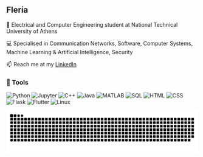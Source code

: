 ## Fleria

🚀 Electrical and Computer Engineering student at National Technical University of Athens 

💻 Specialised in Communication Networks, Software, Computer Systems, Machine Learning & Artificial Intelligence, Security

📫 Reach me at my [LinkedIn](https://linkedin.com/in/eleftheria-arkadopoulou/)

### 🔧 Tools  
![Python](https://img.shields.io/badge/-Python-3776AB?style=flat-square&logo=python&logoColor=white)    ![Jupyter](https://img.shields.io/badge/-Jupyter-F37626?style=flat-square&logo=jupyter&logoColor=white)  ![C++](https://img.shields.io/badge/-C++-00599C?style=flat-square&logo=c%2B%2B&logoColor=white)       ![Java](https://img.shields.io/badge/-Java-007396?style=flat-square&logo=java&logoColor=white)     ![MATLAB](https://img.shields.io/badge/-MATLAB-0076A8?style=flat-square&logo=mathworks&logoColor=white)      ![SQL](https://img.shields.io/badge/-SQL-4479A1?style=flat-square&logo=mysql&logoColor=white)       ![HTML](https://img.shields.io/badge/-HTML5-E34F26?style=flat-square&logo=html5&logoColor=white)       ![CSS](https://img.shields.io/badge/-CSS3-1572B6?style=flat-square&logo=css3&logoColor=white)        ![Flask](https://img.shields.io/badge/-Flask-000000?style=flat-square&logo=flask&logoColor=white)       ![Flutter](https://img.shields.io/badge/-Flutter-02569B?style=flat-square&logo=flutter&logoColor=white)     ![Linux](https://img.shields.io/badge/-Linux-FCC624?style=flat-square&logo=linux)


![snake gif](https://github.com/Fleria/Fleria/blob/output/github-snake-dark.svg)
<!--
**Fleria/fleria** is a ✨ _special_ ✨ repository because its `README.md` (this file) appears on your GitHub profile.

Here are some ideas to get you started:

- 🔭 I’m currently working on ...
- 🌱 I’m currently learning ...
- 👯 I’m looking to collaborate on ...
- 🤔 I’m looking for help with ...
- 💬 Ask me about ...
- 📫 How to reach me: ...
- 😄 Pronouns: ...
- ⚡ Fun fact: ...
-->
